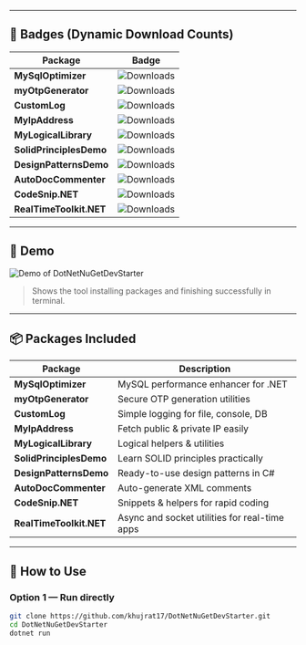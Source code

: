 ﻿
---

## 🔹 Badges (Dynamic Download Counts)

| Package | Badge |
|---------|-------|
| **MySqlOptimizer** | ![Downloads](https://img.shields.io/nuget/dt/MySqlOptimizer?style=for-the-badge&color=blue) |
| **myOtpGenerator** | ![Downloads](https://img.shields.io/nuget/dt/myOtpGenerator?style=for-the-badge&color=blue) |
| **CustomLog** | ![Downloads](https://img.shields.io/nuget/dt/CustomLog?style=for-the-badge&color=blue) |
| **MyIpAddress** | ![Downloads](https://img.shields.io/nuget/dt/MyIpAddress?style=for-the-badge&color=blue) |
| **MyLogicalLibrary** | ![Downloads](https://img.shields.io/nuget/dt/MyLogicalLibrary?style=for-the-badge&color=blue) |
| **SolidPrinciplesDemo** | ![Downloads](https://img.shields.io/nuget/dt/SolidPrinciplesDemo?style=for-the-badge&color=blue) |
| **DesignPatternsDemo** | ![Downloads](https://img.shields.io/nuget/dt/DesignPatternsDemo?style=for-the-badge&color=blue) |
| **AutoDocCommenter** | ![Downloads](https://img.shields.io/nuget/dt/AutoDocCommenter?style=for-the-badge&color=blue) |
| **CodeSnip.NET** | ![Downloads](https://img.shields.io/nuget/dt/CodeSnip.NET?style=for-the-badge&color=blue) |
| **RealTimeToolkit.NET** | ![Downloads](https://img.shields.io/nuget/dt/RealTimeToolkit.NET?style=for-the-badge&color=blue) |

---

## 🔹 Demo

![Demo of DotNetNuGetDevStarter](assets/demo.gif)


> Shows the tool installing packages and finishing successfully in terminal.

---

## 📦 Packages Included

| Package | Description |
|---------|-------------|
| **MySqlOptimizer** | MySQL performance enhancer for .NET |
| **myOtpGenerator** | Secure OTP generation utilities |
| **CustomLog** | Simple logging for file, console, DB |
| **MyIpAddress** | Fetch public & private IP easily |
| **MyLogicalLibrary** | Logical helpers & utilities |
| **SolidPrinciplesDemo** | Learn SOLID principles practically |
| **DesignPatternsDemo** | Ready-to-use design patterns in C# |
| **AutoDocCommenter** | Auto-generate XML comments |
| **CodeSnip.NET** | Snippets & helpers for rapid coding |
| **RealTimeToolkit.NET** | Async and socket utilities for real-time apps |

---

## 🧰 How to Use

### Option 1 — Run directly
```bash
git clone https://github.com/khujrat17/DotNetNuGetDevStarter.git
cd DotNetNuGetDevStarter
dotnet run
